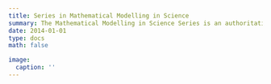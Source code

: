 ```yaml
---
title: Series in Mathematical Modelling in Science
summary: The Mathematical Modelling in Science Series is an authoritative collection of textbooks and reference works designed to explore the role of mathematical models in understanding and solving complex problems across various scientific disciplines.
date: 2014-01-01
type: docs
math: false

image:
  caption: ''
---
```



